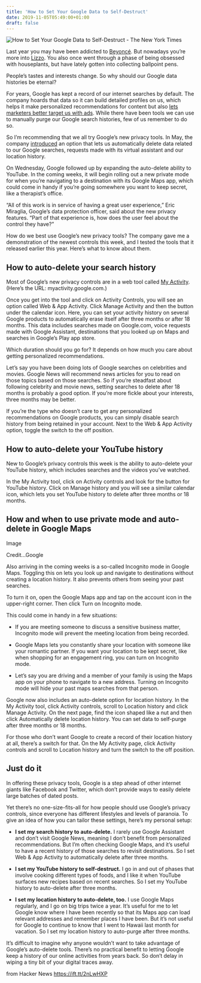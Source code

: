 ```yaml
---
title: 'How to Set Your Google Data to Self-Destruct'
date: 2019-11-05T05:49:00+01:00
draft: false
---
```


![](https://static01.nyt.com/images/2019/10/02/business/02Techfix-illo/02Techfix-illo-facebookJumbo.jpg "How to Set Your Google Data to Self-Destruct - The New York Times")  

Last year you may have been addicted to [Beyoncé](https://www.nytimes.com/topic/person/beyonce-knowles?module=inline). But nowadays you’re more into [Lizzo](https://www.nytimes.com/2019/09/04/style/lizzo-skin-care-beauty.html?module=inline). You also once went through a phase of being obsessed with houseplants, but have lately gotten into collecting ballpoint pens.

People’s tastes and interests change. So why should our Google data histories be eternal?

For years, Google has kept a record of our internet searches by default. The company hoards that data so it can build detailed profiles on us, which helps it make personalized recommendations for content but also [lets marketers better target us with ads](https://safety.google/privacy/ads-and-data/?hl=en). While there have been tools we can use to manually purge our Google search histories, few of us remember to do so.

So I’m recommending that we all try Google’s new privacy tools. In May, the company [introduced](https://www.blog.google/technology/safety-security/privacy-everyone-io/) an option that lets us automatically delete data related to our Google searches, requests made with its virtual assistant and our location history.

On Wednesday, Google followed up by expanding the auto-delete ability to YouTube. In the coming weeks, it will begin rolling out a new private mode for when you’re navigating to a destination with its Google Maps app, which could come in handy if you’re going somewhere you want to keep secret, like a therapist’s office.

“All of this work is in service of having a great user experience,” Eric Miraglia, Google’s data protection officer, said about the new privacy features. “Part of that experience is, how does the user feel about the control they have?”

How do we best use Google’s new privacy tools? The company gave me a demonstration of the newest controls this week, and I tested the tools that it released earlier this year. Here’s what to know about them.

How to auto-delete your search history
--------------------------------------

Most of Google’s new privacy controls are in a web tool called [My Activity](https://myactivity.google.com). (Here’s the URL: myactivity.google.com.)

Once you get into the tool and click on Activity Controls, you will see an option called Web & App Activity. Click Manage Activity and then the button under the calendar icon. Here, you can set your activity history on several Google products to automatically erase itself after three months or after 18 months. This data includes searches made on Google.com, voice requests made with Google Assistant, destinations that you looked up on Maps and searches in Google’s Play app store.

Which duration should you go for? It depends on how much you care about getting personalized recommendations.

Let’s say you have been doing lots of Google searches on celebrities and movies. Google News will recommend news articles for you to read on those topics based on those searches. So if you’re steadfast about following celebrity and movie news, setting searches to delete after 18 months is probably a good option. If you’re more fickle about your interests, three months may be better.

If you’re the type who doesn’t care to get any personalized recommendations on Google products, you can simply disable search history from being retained in your account. Next to the Web & App Activity option, toggle the switch to the off position.

How to auto-delete your YouTube history
---------------------------------------

New to Google’s privacy controls this week is the ability to auto-delete your YouTube history, which includes searches and the videos you’ve watched.

In the My Activity tool, click on Activity controls and look for the button for YouTube history. Click on Manage history and you will see a similar calendar icon, which lets you set YouTube history to delete after three months or 18 months.

How and when to use private mode and auto-delete in Google Maps
---------------------------------------------------------------

Image

Credit...Google

Also arriving in the coming weeks is a so-called Incognito mode in Google Maps. Toggling this on lets you look up and navigate to destinations without creating a location history. It also prevents others from seeing your past searches.

To turn it on, open the Google Maps app and tap on the account icon in the upper-right corner. Then click Turn on Incognito mode.

This could come in handy in a few situations:

*   If you are meeting someone to discuss a sensitive business matter, Incognito mode will prevent the meeting location from being recorded.
    
*   Google Maps lets you constantly share your location with someone like your romantic partner. If you want your location to be kept secret, like when shopping for an engagement ring, you can turn on Incognito mode.
    
*   Let’s say you are driving and a member of your family is using the Maps app on your phone to navigate to a new address. Turning on Incognito mode will hide your past maps searches from that person.
    

Google now also includes an auto-delete option for location history. In the My Activity tool, click Activity controls, scroll to Location history and click Manage Activity. On the next page, find the icon shaped like a nut and then click Automatically delete location history. You can set data to self-purge after three months or 18 months.

For those who don’t want Google to create a record of their location history at all, there’s a switch for that. On the My Activity page, click Activity controls and scroll to Location history and turn the switch to the off position.

Just do it
----------

In offering these privacy tools, Google is a step ahead of other internet giants like Facebook and Twitter, which don’t provide ways to easily delete large batches of dated posts.

Yet there’s no one-size-fits-all for how people should use Google’s privacy controls, since everyone has different lifestyles and levels of paranoia. To give an idea of how you can tailor these settings, here’s my personal setup:

*   **I set my search history to auto-delete.** I rarely use Google Assistant and don’t visit Google News, meaning I don’t benefit from personalized recommendations. But I’m often checking Google Maps, and it’s useful to have a recent history of those searches to revisit destinations. So I set Web & App Activity to automatically delete after three months.
    
*   **I set my YouTube history to self-destruct.** I go in and out of phases that involve cooking different types of foods, and I like it when YouTube surfaces new recipes based on recent searches. So I set my YouTube history to auto-delete after three months.
    
*   **I set my location history to auto-delete, too.** I use Google Maps regularly, and I go on big trips twice a year. It’s useful for me to let Google know where I have been recently so that its Maps app can load relevant addresses and remember places I have been. But it’s not useful for Google to continue to know that I went to Hawaii last month for vacation. So I set my location history to auto-purge after three months.
    

It’s difficult to imagine why anyone wouldn’t want to take advantage of Google’s auto-delete tools. There’s no practical benefit to letting Google keep a history of our online activities from years back. So don’t delay in wiping a tiny bit of your digital traces away.

  
  
from Hacker News https://ift.tt/2nLwHXP